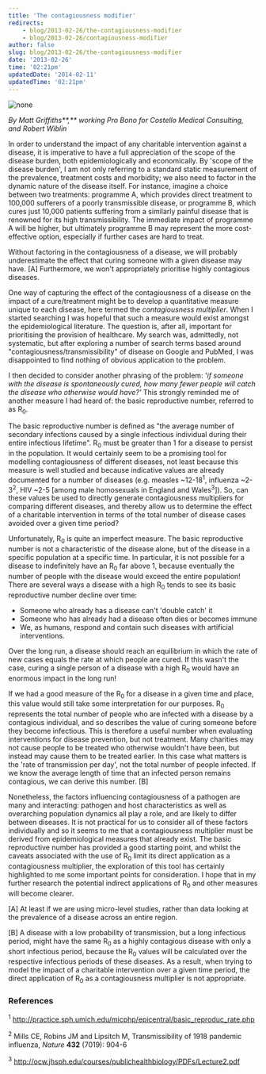 ```yaml
---
title: 'The contagiousness modifier'
redirects:
    - blog/2013-02-26/the-contagiousness-modifier
    - blog/2013-02-26/contagiousness-modifier
author: false
slug: blog/2013-02-26/the-contagiousness-modifier
date: '2013-02-26'
time: '02:21pm'
updatedDate: '2014-02-11'
updatedTime: '02:21pm'
---
```

![none](http://biop.ox.ac.uk/www/lj2001/lea/lea-4.jpg)

_By Matt Griffiths**,** working Pro Bono for Costello Medical Consulting, and Robert Wiblin_

In order to understand the impact of any charitable intervention against a disease, it is imperative to have a full appreciation of the scope of the disease burden, both epidemiologically and economically. By 'scope of the disease burden', I am not only referring to a standard static measurement of the prevalence, treatment costs and morbidity; we also need to factor in the dynamic nature of the disease itself. For instance, imagine a choice between two treatments: programme A, which provides direct treatment to 100,000 sufferers of a poorly transmissible disease, or programme B, which cures just 10,000 patients suffering from a similarly painful disease that is renowned for its high transmissibility. The immediate impact of programme A will be higher, but ultimately programme B may represent the more cost-effective option, especially if further cases are hard to treat.

Without factoring in the contagiousness of a disease, we will probably underestimate the effect that curing someone with a given disease may have. [A] Furthermore, we won't appropriately prioritise highly contagious diseases.

One way of capturing the effect of the contagiousness of a disease on the impact of a cure/treatment might be to develop a quantitative measure unique to each disease, here termed the _contagiousness multiplier_. When I started searching I was hopeful that such a measure would exist amongst the epidemiological literature. The question is, after all, important for prioritising the provision of healthcare. My search was, admittedly, not systematic, but after exploring a number of search terms based around "contagiousness/transmissibility" of disease on Google and PubMed, I was disappointed to find nothing of obvious application to the problem.

I then decided to consider another phrasing of the problem: '_if someone with the disease is spontaneously cured, how many fewer people will catch the disease who otherwise would have?'_ This strongly reminded me of another measure I had heard of: the basic reproductive number, referred to as R<sub>0</sub>.

The basic reproductive number is defined as "the average number of secondary infections caused by a single infectious individual during their entire infectious lifetime". R<sub>0</sub> must be greater than 1 for a disease to persist in the population. It would certainly seem to be a promising tool for modelling contagiousness of different diseases, not least because this measure is well studied and because indicative values are already documented for a number of diseases (e.g. measles ~12-18<sup>1</sup>, influenza ~2-3<sup>2</sup>, HIV ~2-5 [among male homosexuals in England and Wales<sup>3</sup>]). So, can these values be used to directly generate contagiousness multipliers for comparing different diseases, and thereby allow us to determine the effect of a charitable intervention in terms of the total number of disease cases avoided over a given time period?

Unfortunately, R<sub>0</sub> is quite an imperfect measure. The basic reproductive number is not a characteristic of the disease alone, but of the disease in a specific population at a specific time. In particular, it is not possible for a disease to indefinitely have an R<sub>0</sub> far above 1, because eventually the number of people with the disease would exceed the entire population! There are several ways a disease with a high R<sub>0</sub> tends to see its basic reproductive number decline over time:

*   Someone who already has a disease can't 'double catch' it
*   Someone who has already had a disease often dies or becomes immune
*   We, as humans, respond and contain such diseases with artificial interventions.

Over the long run, a disease should reach an equilibrium in which the rate of new cases equals the rate at which people are cured. If this wasn't the case, curing a single person of a disease with a high R<sub>0</sub> would have an enormous impact in the long run!

If we had a good measure of the R<sub>0</sub> for a disease in a given time and place, this value would still take some interpretation for our purposes. R<sub>0</sub> represents the total number of people who are infected with a disease by a contagious individual, and so describes the value of curing someone before they become infectious. This is therefore a useful number when evaluating interventions for disease prevention, but not treatment. Many charities may not cause people to be treated who otherwise wouldn't have been, but instead may cause them to be treated earlier. In this case what matters is the 'rate of transmission per day', not the total number of people infected. If we know the average length of time that an infected person remains contagious, we can derive this number. [B]

Nonetheless, the factors influencing contagiousness of a pathogen are many and interacting: pathogen and host characteristics as well as overarching population dynamics all play a role, and are likely to differ between diseases. It is not practical for us to consider all of these factors individually and so it seems to me that a contagiousness multiplier must be derived from epidemiological measures that already exist. The basic reproductive number has provided a good starting point, and whilst the caveats associated with the use of R<sub>0</sub> limit its direct application as a contagiousness multiplier, the exploration of this tool has certainly highlighted to me some important points for consideration. I hope that in my further research the potential indirect applications of R<sub>0</sub> and other measures will become clearer.

[A] At least if we are using micro-level studies, rather than data looking at the prevalence of a disease across an entire region.

[B] A disease with a low probability of transmission, but a long infectious period, might have the same R<sub>0</sub> as a highly contagious disease with only a short infectious period, because the R<sub>0</sub> values will be calculated over the respective infectious periods of these diseases. As a result, when trying to model the impact of a charitable intervention over a given time period, the direct application of R<sub>0</sub> as a contagiousness multiplier is not appropriate.

### References

<sup>1</sup> http://practice.sph.umich.edu/micphp/epicentral/basic_reproduc_rate.php

<sup>2</sup> Mills CE, Robins JM and Lipsitch M, Transmissibility of 1918 pandemic influenza, _Nature_ **432** (7019): 904-6

<sup>3</sup> http://ocw.jhsph.edu/courses/publichealthbiology/PDFs/Lecture2.pdf
